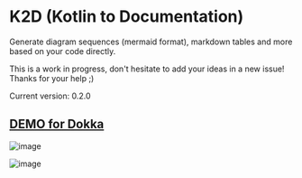 # K2D (Kotlin to Documentation)

Generate diagram sequences (mermaid format), markdown tables and more based on your code directly.

This is a work in progress, don't hesitate to add your ideas in a new issue! Thanks for your help ;)

Current version: <!--$ GRADLE_PROPERTIES version -->0.2.0<!-- END $-->

## [DEMO for Dokka](https://www.glureau.com/K2D/html/)

![image](https://user-images.githubusercontent.com/7968075/174116714-ffa7918e-85c9-44d2-8142-85a66bd29cb0.png)

![image](https://user-images.githubusercontent.com/7968075/174116774-4d0c0561-3fb8-4fc0-b523-923cb60262cd.png)
